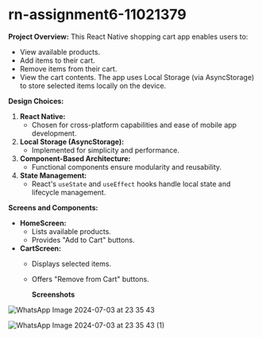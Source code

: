 # rn-assignment6-11021379

**Project Overview:**
This React Native shopping cart app enables users to:
- View available products.
- Add items to their cart.
- Remove items from their cart.
- View the cart contents.
The app uses Local Storage (via AsyncStorage) to store selected items locally on the device.

**Design Choices:**
1. **React Native:**
   - Chosen for cross-platform capabilities and ease of mobile app development.
2. **Local Storage (AsyncStorage):**
   - Implemented for simplicity and performance.
3. **Component-Based Architecture:**
   - Functional components ensure modularity and reusability.
4. **State Management:**
   - React's `useState` and `useEffect` hooks handle local state and lifecycle management.

**Screens and Components:**
- **HomeScreen:**
  - Lists available products.
  - Provides "Add to Cart" buttons.
- **CartScreen:**
  - Displays selected items.
  - Offers "Remove from Cart" buttons.
 
    **Screenshots**
    
![WhatsApp Image 2024-07-03 at 23 35 43](https://github.com/Curlvyn/rn-assignment6-11021379/assets/170081196/846fdff0-7b91-46c1-93e2-5faee5f5368e)


![WhatsApp Image 2024-07-03 at 23 35 43 (1)](https://github.com/Curlvyn/rn-assignment6-11021379/assets/170081196/889aa06a-6286-4cd8-8a25-588bd1380137)

